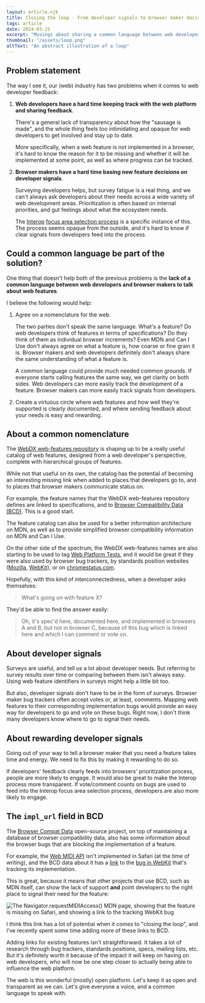 ```yaml
---
layout: article.njk
title: Closing the loop - From developer signals to browser maker decisions
tags: article
date: 2024-03-15
excerpt: "Musings about sharing a common language between web developers and browser makers to talk about web features, and how to close the loop from developer signals to browser maker decisions."
thumbnail: "/assets/loop.png"
altText: "An abstract illustration of a loop"
---
```


## Problem statement

The way I see it, our (web) industry has two problems when it comes to web developer feedback:

1. **Web developers have a hard time keeping track with the web platform and sharing feedback**.

   There's a general lack of transparency about how the "sausage is made", and the whole thing feels too intimidating and opaque for web developers to get involved and stay up to date.

   More specifically, when a web feature is not implemented in a browser, it's hard to know the reason for it to be missing and whether it will be implemented at some point, as well as where progress can be tracked.

1. **Browser makers have a hard time basing new feature decisions on developer signals**.

   Surveying developers helps, but survey fatigue is a real thing, and we can't always ask developers about their needs across a wide variety of web development areas. Prioritization is often based on internal priorities, and gut feelings about what the ecosystem needs.

   The [Interop](https://wpt.fyi/interop) [focus area selection process](https://github.com/web-platform-tests/interop/blob/main/2024/selection-process.md#focus-area-selection-process) is a specific instance of this. The process seems opaque from the outside, and it's hard to know if clear signals from developers feed into the process.

## Could a common language be part of the solution?

One thing that doesn't help both of the previous problems is the **lack of a common language between web developers and browser makers to talk about web features**.

I believe the following would help:

1. Agree on a nomenclature for the web.

   The two parties don't speak the same language. What's a feature? Do web developers think of features in terms of specifications? Do they think of them as individual browser increments? Even MDN and Can I Use don't always agree on what a feature is, how coarse or fine grain it is. Browser makers and web developers definitely don't always share the same understanding of what a feature is.
   
   A common language could provide much needed common grounds. If everyone starts calling features the same way, we get clarity on both sides. Web developers can more easily track the development of a feature. Browser makers can more easily track signals from developers.

2. Create a virtuous circle where web features and how well they're supported is clearly documented, and where sending feedback about your needs is easy and rewarding.

## About a common nomenclature

The [WebDX web-features repository](https://github.com/web-platform-dx/web-features/) is shaping up to be a really useful catalog of web features, designed from a web developer's perspective, complete with hierarchical groups of features.

While not that useful on its own, the catalog has the potential of becoming an interesting missing link when added to places that developers go to, and to places that browser makers communicate status on.

For example, the feature names that the WebDX web-features repository defines are linked to specifications, and to [Browser Compatibility Data (BCD)](https://github.com/mdn/browser-compat-data/). This is a good start.

The feature catalog can also be used for a better information architecture on MDN, as well as to provide simplified browser compatibility information on MDN and Can I Use.

On the other side of the spectrum, the WebDX web-features names are also starting to be used to tag [Web Platform Tests](https://wpt.fyi/), and it would be great if they were also used by browser bug trackers, by standards position websites ([Mozilla](https://mozilla.github.io/standards-positions/), [WebKit](https://webkit.org/standards-positions/)), or on [chromestatus.com](https://chromestatus.com).

Hopefully, with this kind of interconnectedness, when a developer asks themselves:

> What's going on with feature X?

They'd be able to find the answer easily:

> Oh, it's spec'd here, documented here, and implemented in browsers A and B, but not in browser C, because of this bug which is linked here and which I can comment or vote on.

## About developer signals

Surveys are useful, and tell us a lot about developer needs. But referring to survey results over time or comparing between them isn't always easy. Using web feature identifiers in surveys might help a little bit too.

But also, developer signals don't have to be in the form of surveys. Browser maker bug trackers often accept votes or, at least, comments. Mapping web features to their corresponding implementation bugs would provide an easy way for developers to go and vote on these bugs. Right now, I don't think many developers know where to go to signal their needs.

## About rewarding developer signals

Going out of your way to tell a browser maker that you need a feature takes time and energy. We need to fix this by making it rewarding to do so.

If developers' feedback clearly feeds into browsers' prioritization process, people are more likely to engage. It would also be great to make the Interop process more transparent. If vote/comment counts on bugs are used to feed into the Interop focus area selection process, developers are also more likely to engage.

## The `impl_url` field in BCD

The [Browser Compat Data](https://github.com/mdn/browser-compat-data/) open-source project, on top of maintaining a database of browser compatibility data, also has some information about the browser bugs that are blocking the implementation of a feature.

For example, the [Web MIDI API](https://developer.mozilla.org/docs/Web/API/Web_MIDI_API#browser_compatibility) isn't implemented in Safari (at the time of writing), and the BCD data about it has a [link](https://github.com/mdn/browser-compat-data/blob/16df68556803e30b10b19782819aa432a031a30d/api/Navigator.json#L4024-L4027) to the [bug in WebKit](https://webkit.org/b/107250) that's tracking its implementation.

This is great, because it means that other projects that use BCD, such as MDN itself, can show the lack of support **and** point developers to the right place to signal their need for the feature:

![The Navigator.requestMIDIAccess() MDN page, showing that the feature is missing on Safari, and showing a link to the tracking WebKit bug](/assets/mdn-midi-safari.png)

I think this link has a lot of potential when it comes to "closing the loop", and I've recently spent some time adding more of these links to BCD.

Adding links for existing features isn't straightforward. It takes a lot of research through bug trackers, standards positions, specs, mailing lists, etc. But it's definitely worth it because of the impact it will keep on having on web developers, who will now be one step closer to actually being able to influence the web platform.

The web is this wonderful (mostly) open platform. Let's keep it as open and transparent as we can. Let's give everyone a voice, and a common language to speak with.
